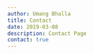 ```yaml
---
author: Umang Bhalla
title: Contact
date: 2019-03-08
description: Contact Page
contact: true
---
```

